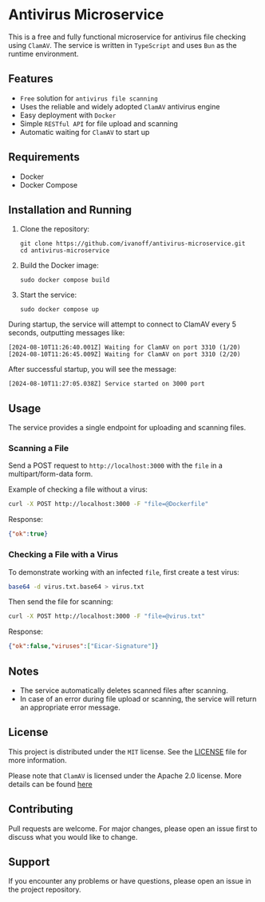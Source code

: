 # Antivirus Microservice

This is a free and fully functional microservice for antivirus file checking using `ClamAV`. The service is written in `TypeScript` and uses `Bun` as the runtime environment.

## Features

- `Free` solution for `antivirus file scanning`
- Uses the reliable and widely adopted `ClamAV` antivirus engine
- Easy deployment with `Docker`
- Simple `RESTful API` for file upload and scanning
- Automatic waiting for `ClamAV` to start up

## Requirements

- Docker
- Docker Compose

## Installation and Running

1. Clone the repository:
   ```
   git clone https://github.com/ivanoff/antivirus-microservice.git
   cd antivirus-microservice
   ```

2. Build the Docker image:
   ```
   sudo docker compose build
   ```

3. Start the service:
   ```
   sudo docker compose up
   ```

During startup, the service will attempt to connect to ClamAV every 5 seconds, outputting messages like:
```
[2024-08-10T11:26:40.001Z] Waiting for ClamAV on port 3310 (1/20)
[2024-08-10T11:26:45.009Z] Waiting for ClamAV on port 3310 (2/20)
```

After successful startup, you will see the message:
```
[2024-08-10T11:27:05.038Z] Service started on 3000 port
```

## Usage

The service provides a single endpoint for uploading and scanning files.

### Scanning a File

Send a POST request to `http://localhost:3000` with the `file` in a multipart/form-data form.

Example of checking a file without a virus:

```bash
curl -X POST http://localhost:3000 -F "file=@Dockerfile"
```

Response:
```json
{"ok":true}
```

### Checking a File with a Virus

To demonstrate working with an infected `file`, first create a test virus:

```bash
base64 -d virus.txt.base64 > virus.txt
```

Then send the file for scanning:

```bash
curl -X POST http://localhost:3000 -F "file=@virus.txt"
```

Response:
```json
{"ok":false,"viruses":["Eicar-Signature"]}
```

## Notes

- The service automatically deletes scanned files after scanning.
- In case of an error during file upload or scanning, the service will return an appropriate error message.

## License

This project is distributed under the `MIT` license. See the [LICENSE](./LICENSE) file for more information.

Please note that `ClamAV` is licensed under the Apache 2.0 license. More details can be found [here](https://github.com/bcgov/clamav/blob/master/LICENSE)

## Contributing

Pull requests are welcome. For major changes, please open an issue first to discuss what you would like to change.

## Support

If you encounter any problems or have questions, please open an issue in the project repository.
